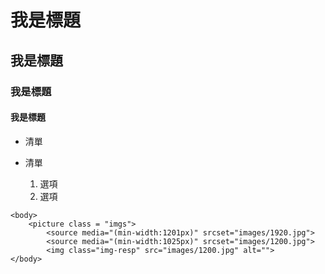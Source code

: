 # 我是標題
## 我是標題
### 我是標題
#### 我是標題

* 清單
* 清單

  1. 選項
  2. 選項

```
<body>
	<picture class = "imgs">
		<source media="(min-width:1201px)" srcset="images/1920.jpg">
		<source media="(min-width:1025px)" srcset="images/1200.jpg">
		<img class="img-resp" src="images/1200.jpg" alt="">
</body>
```
